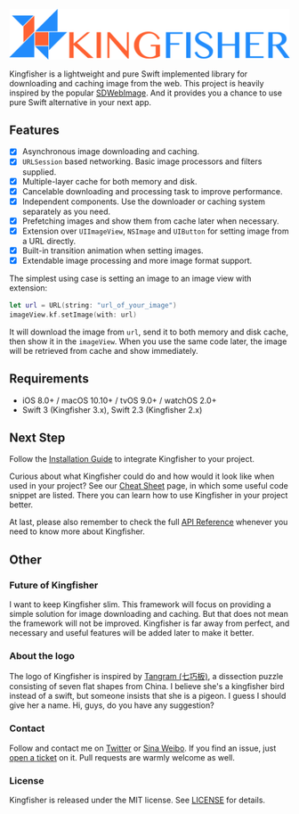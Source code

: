 ![](https://raw.githubusercontent.com/onevcat/Kingfisher/master/images/logo.png)

Kingfisher is a lightweight and pure Swift implemented library for downloading and caching image from the web. This project is heavily inspired by the popular [SDWebImage](https://github.com/rs/SDWebImage). And it provides you a chance to use pure Swift alternative in your next app.

## Features

- [x] Asynchronous image downloading and caching.
- [x] `URLSession` based networking. Basic image processors and filters supplied.
- [x] Multiple-layer cache for both memory and disk.
- [x] Cancelable downloading and processing task to improve performance.
- [x] Independent components. Use the downloader or caching system separately as you need.
- [x] Prefetching images and show them from cache later when necessary.
- [x] Extension over `UIImageView`, `NSImage` and `UIButton` for setting image from a URL directly.
- [x] Built-in transition animation when setting images.
- [x] Extendable image processing and more image format support.

The simplest using case is setting an image to an image view with extension:

```swift
let url = URL(string: "url_of_your_image")
imageView.kf.setImage(with: url)
```

It will download the image from `url`, send it to both memory and disk cache, then show it in the `imageView`. When you use the same code later, the image will be retrieved from cache and show immediately.

## Requirements

- iOS 8.0+ / macOS 10.10+ / tvOS 9.0+ / watchOS 2.0+
- Swift 3 (Kingfisher 3.x), Swift 2.3 (Kingfisher 2.x)

## Next Step

Follow the [Installation Guide](https://github.com/onevcat/Kingfisher/wiki/Installation-Guide) to integrate Kingfisher to your project.

Curious about what Kingfisher could do and how would it look like when used in your project? See our [Cheat Sheet](https://github.com/onevcat/Kingfisher/wiki/Cheat-Sheet) page, in which some useful code snippet are listed. There you can learn how to use Kingfisher in your project better.

At last, please also remember to check the full [API Reference](http://onevcat.github.io/Kingfisher/) whenever you need to know more about Kingfisher.

## Other

### Future of Kingfisher

I want to keep Kingfisher slim. This framework will focus on providing a simple solution for image downloading and caching. But that does not mean the framework will not be improved. Kingfisher is far away from perfect, and necessary and useful features will be added later to make it better.

### About the logo

The logo of Kingfisher is inspired by [Tangram (七巧板)](http://en.wikipedia.org/wiki/Tangram), a dissection puzzle consisting of seven flat shapes from China. I believe she's a kingfisher bird instead of a swift, but someone insists that she is a pigeon. I guess I should give her a name. Hi, guys, do you have any suggestion?

### Contact

Follow and contact me on [Twitter](http://twitter.com/onevcat) or [Sina Weibo](http://weibo.com/onevcat). If you find an issue, just [open a ticket](https://github.com/onevcat/Kingfisher/issues/new) on it. Pull requests are warmly welcome as well.

### License

Kingfisher is released under the MIT license. See [LICENSE](https://github.com/onevcat/Kingfisher/blob/master/LICENSE) for details.


